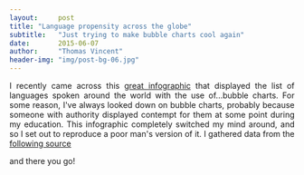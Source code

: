 ```yaml
---
layout:     post
title: "Language propensity across the globe"
subtitle:   "Just trying to make bubble charts cool again"
date:       2015-06-07
author:     "Thomas Vincent"
header-img: "img/post-bg-06.jpg"
---
```


<p align="justify">
I recently came across this <a href="http://www.scmp.com/infographics/article/1810040/infographic-world-languages">great infographic</a> that displayed the list of languages spoken around the world with the use of...bubble charts. For some reason, I've always looked down on bubble charts, probably because someone with authority displayed contempt for them at some point during my education. This infographic completely switched my mind around, and so I set out to reproduce a poor man's version of it. I gathered data from the <a href="https://www.ethnologue.com/statistics/size">following source</a>
</p>

<style type="text/css">

    text {
      font-size: 11px;
      font-weight: bold;
      pointer-events: none;
    }

    text.parent {
      fill: #1f77b4;
    }

    circle {
      fill: #ccc;
      stroke: #999;
      stroke-width: 2px;
      pointer-events: all;
    }

    circle.parent {
      fill: #1f77b4;
      fill-opacity: .1;
      stroke: steelblue;
    }

    circle.parent:hover {
      stroke: #ff7f0e;
      stroke-width: .5px;
    }

    circle.child {
      pointer-events: none;
    }

</style>

<center> <div id="bubble_chart" style="text-align:left"> </div> </center>


<script src="http://d3js.org/d3.v3.min.js"></script>

<script>

var w = 1280,
    h = 910,
    r = 900,
    x = d3.scale.linear().range([0, r]),
    y = d3.scale.linear().range([0, r]),
    node,
    root;

var pack = d3.layout.pack()
    .size([r, r])
    .value(function(d) { return d.size; })

var vis = d3.select("#bubble_chart").insert("svg:svg", "h2")
    .attr("width", w)
    .attr("height", h)
  .append("svg:g")
    .attr("transform", "translate(" + (w - r) / 9 + "," + (h - r) / 9 + ")");

var data = {
     "name": "",
     "children": [
      {
        "name": "Chinese",
        "children": [
          {"name": "Chinese", "size": 1197},
          {"name": "Gan", "size": 20.6},
          {"name": "Hakka", "size": 30.1},
          {"name": "Huizhou", "size": 4.60},
          {"name": "Jinyu", "size": 45.0},
          {"name": "Mandarin", "size": 848},
          {"name": "Min Bei", "size": 10.3},
          {"name": "Min Dong", "size": 9.12},
          {"name": "Min Nan", "size": 46.6},
          {"name": "Min Zhong", "size": 3.10},
          {"name": "Pu-Xian", "size": 2.56},
          {"name": "Wu", "size": 77.2},
          {"name": "Xiang", "size": 36.0},
          {"name": "Yue", "size": 62.2}
        ]
      },
      {
        "name": "Lahndav",
        "children": [
          {"name": "Pakistan", "size": 88.7},
          {"name": "Hindko, Northern", "size": 1.88},
          {"name": "Pahari-Potwari", "size": 2.50},
          {"name": "Punjabi, Western", "size": 62.6},
          {"name": "Saraiki", "size": 20.1}
        ]
      },
      {"name": "Spanish", "size": 339},
      {"name": "English", "size": 335},
      {"name": "Hindi", "size": 260},
      {"name": "Portuguese", "size": 203},
      {"name": "Bengali", "size": 189},
      {"name": "Russian", "size": 166},
      {"name": "Japanese", "size": 128},
      {"name": "Javanese", "size": 84.3},
      {"name": "German, Standard", "size": 78.1},
      {"name": "Korean", "size": 7.2},
      {"name": "French", "size": 75.9},
      {"name": "Telugu", "size": 74.0},
      {"name": "Marathi", "size": 71.8},
      {"name": "Turkish", "size": 70.9},
      {"name": "Tamil", "size": 68.8},
      {"name": "Vietnamese", "size": 67.8},
      {"name": "Urdu", "size": 64.0},
      {"name": "Italian", "size": 63.8},
      {
        "name": "Persian",
        "children": [
          {"name": "Persian", "size": 57.0},
          {"name": "Dari", "size": 9.60},
          {"name": "Persian, Iran", "size": 47.4}
        ]
      },
      {
        "name": "Malay",
        "children": [
          {"name": "Malay", "size": 60.5},
          {"name": "Banjar", "size": 3.50},
          {"name": "Indonesian", "size": 23.2},
          {"name": "Malay [zlm]", "size": 15.8},
          {"name": "Malay, Central", "size": 1.59},
          {"name": "Malay, Jambi", "size": 1.00},
          {"name": "Malay, Kedah", "size": 2.60},
          {"name": "Malay, Pattani", "size":1.00},
          {"name": "Minangkabau", "size":5.53},
          {"name": "Musi", "size": 3.10}
        ]
      },
      {
      "name": "Arabic",
        "children": [
          {"name": "Arabic", "size": 242},
          {"name": "Arabic, Algerian Spoken", "size": 26.7},
          {"name": "Arabic, Chadian Spoken", "size": 1.14},
          {"name": "Arabic, Eastern Egyptian Bedawi Spoken", "size": 1.69},
          {"name": "Arabic, Egyptian Spoken", "size": 55.0},
          {"name": "Arabic, Gulf Spoken", "size": 5.34},
          {"name": "Arabic, Hijazi Spoken", "size": 6.02},
          {"name": "Arabic, Libyan Spoken", "size": 4.32},
          {"name": "Arabic, Mesopotamian Spoken", "size": 15.1},
          {"name": "Arabic, Moroccan Spoken", "size": 21.0},
          {"name": "Arabic, Najdi Spoken", "size": 9.87},
          {"name": "Arabic, North Levantine Spoken", "size": 14.8},
          {"name": "Arabic, North Mesopotamian Spoken", "size": 6.30},
          {"name": "Arabic, Omani Spoken", "size": 1.09},
          {"name": "Arabic, Sa’idi Spoken", "size": 19.0},
          {"name": "Arabic, Sanaani Spoken", "size": 7.60},
          {"name": "Arabic, South Levantine Spoken", "size": 6.47},
          {"name": "Arabic, Sudanese Spoken", "size": 16.9},
          {"name": "Arabic, Ta’izzi-Adeni Spoken", "size": 7.08},
          {"name": "Arabic, Tunisian Spoken", "size": 11.2}
        ]
      }
     ]
    };

  node = root = data;

  var nodes = pack.nodes(root);

  vis.selectAll("circle")
      .data(nodes)
    .enter().append("svg:circle")
      .attr("class", function(d) { return d.children ? "parent" : "child"; })
      .attr("cx", function(d) { return d.x; })
      .attr("cy", function(d) { return d.y; })
      .attr("r", function(d) { return d.r; })
      .on("click", function(d) { return zoom(node == d ? root : d); });

  vis.selectAll("text")
      .data(nodes)
    .enter().append("svg:text")
      .attr("class", function(d) { return d.children ? "parent" : "child"; })
      .attr("x", function(d) { return d.x; })
      .attr("y", function(d) { return d.y; })
      .attr("dy", ".35em")
      .attr("text-anchor", "middle")
      .style("opacity", function(d) { return d.r > 20 ? 1 : 0; })
      .text(function(d) { return d.name; });

  d3.select(window).on("click", function() { zoom(root); });

  function zoom(d, i) {
    var k = r / d.r / 2;
    x.domain([d.x - d.r, d.x + d.r]);
    y.domain([d.y - d.r, d.y + d.r]);

    var t = vis.transition()
        .duration(d3.event.altKey ? 7500 : 750);

    t.selectAll("circle")
        .attr("cx", function(d) { return x(d.x); })
        .attr("cy", function(d) { return y(d.y); })
        .attr("r", function(d) { return k * d.r; });

    t.selectAll("text")
        .attr("x", function(d) { return x(d.x); })
        .attr("y", function(d) { return y(d.y); })
        .style("opacity", function(d) { return k * d.r > 20 ? 1 : 0; });

    node = d;
    d3.event.stopPropagation();
  }

</script>


<p>
and there you go!
</p>